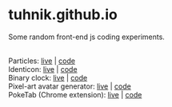 # tuhnik.github.io

Some random front-end js coding experiments.<br>
<br>

Particles: [live](https://tuhnik.github.io/particles/) | [code](https://github.com/tuhnik/tuhnik.github.io/tree/master/particles)<br>
Identicon: [live](https://tuhnik.github.io/identicon/) | [code](https://github.com/tuhnik/tuhnik.github.io/tree/master/identicon)<br>
Binary clock: [live](https://tuhnik.github.io/bin-clock/) | [code](https://github.com/tuhnik/tuhnik.github.io/tree/master/bin-clock)<br>
Pixel-art avatar generator: [live](https://tuhnik.github.io/pixel-avatar-generator/) | [code](https://github.com/tuhnik/tuhnik.github.io/tree/master/pixel-avatar-generator)<br>
PokeTab (Chrome extension): [live](https://tuhnik.github.io/poketab/) | [code](https://github.com/tuhnik/tuhnik.github.io/tree/master/poketab)<br>